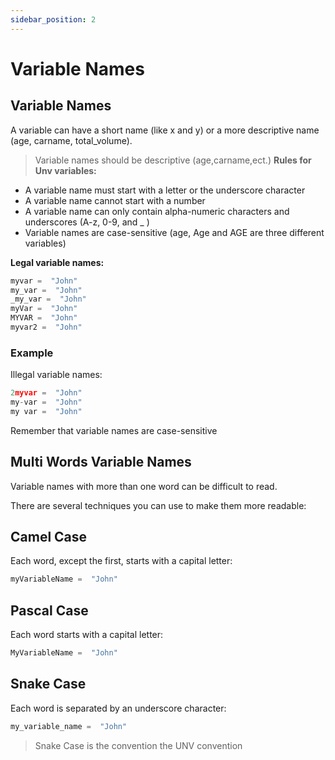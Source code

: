 ```yaml
---
sidebar_position: 2
---
```

# Variable Names

## Variable Names

A variable can have a short name (like x and y) or a more descriptive name (age, carname, total_volume). 
> Variable names should be descriptive (age,carname,ect.)
**Rules for Unv variables:**

-   A variable name must start with a letter or the underscore character
-   A variable name cannot start with a number
-   A variable name can only contain alpha-numeric characters and underscores (A-z, 0-9, and _ )
-   Variable names are case-sensitive (age, Age and AGE are three different variables)

**Legal variable names:**
```py
myvar =  "John"  
my_var =  "John"  
_my_var =  "John"  
myVar =  "John"  
MYVAR =  "John"  
myvar2 =  "John"
```

### Example

Illegal variable names:
```py
2myvar =  "John"  
my-var =  "John"  
my var =  "John"
```

Remember that variable names are case-sensitive

## Multi Words Variable Names

Variable names with more than one word can be difficult to read.

There are several techniques you can use to make them more readable:

## Camel Case

Each word, except the first, starts with a capital letter:
```py
myVariableName =  "John"
```

## Pascal Case

Each word starts with a capital letter:
```py
MyVariableName =  "John"
```

## Snake Case

Each word is separated by an underscore character:
```py
my_variable_name =  "John"
```

> Snake Case is the convention the UNV convention
